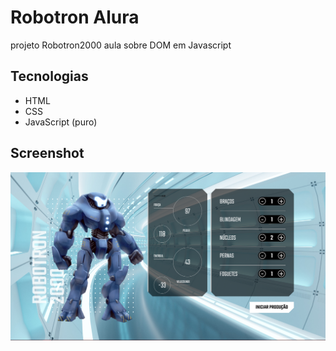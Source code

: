 # Robotron Alura
projeto Robotron2000 aula sobre DOM em Javascript

## Tecnologias
+ HTML
+ CSS
+ JavaScript (puro)

## Screenshot
<p align:center>
    <img src="screenshot.png" width:50% alt="screenshot robo">
</p>


